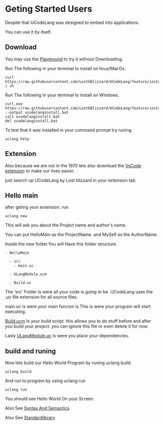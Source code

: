 # Geting Started Users

Despite that UCodeLang was designed to embed into applications.

You can use it by itself.
## Download
You may use the [Playground](https://lostbblizzard.github.io/UCodeLang/UCodeIDE/UCodeIDE.html) to try it without Downloading.


Run The following in your terminal to install on linux/MacOs.
```
curl https://raw.githubusercontent.com/LostbBlizzard/UCodeLang/feature/install.sh | sh
```

Run The following in your terminal to install on Windows.
```
curl.exe https://raw.githubusercontent.com/LostbBlizzard/UCodeLang/feature/install.bat --output ucodelanginstall.bat
call ucodelanginstall.bat
del ucodelanginstall.bat
```

To test that it was installed in your command prompt try runing.

```
uclang help
```

## Extension
Also because we are not in the 1970 lets also download the [VsCode extension](https://marketplace.visualstudio.com/items?itemName=Lostblizzard.ucode-language) to make our lives easier. 

just search up UCodeLang by Lost blizzard in your extension tab.

## Hello main
after geting your extension. run 
```
uclang new
```
This will ask you about the Project name and author's name.

You can put HelloMain as the ProjectName.
and MySelf as the AuthorName.

Inside the new folder.You will Have this folder structure.
```
- HelloMain
  
  - src
    - main.uc

  - ULangModule.ucm
  
  - Build.uc

```

The 'src' Folder is were all your code is going to be.
UCodeLang uses the .uc file extension for all source files.


main.uc is were your main funcion is.This is were your program will start executing.

[Build.ucm](./Users/BuildScript.md) Is your build script. this allows you to do stuff before and after you build your project. you can ignore this file or even delete it for now.

Lasly [ULangModule.uc](./Users/ULangModule.md) Is were you place your dependencies.

## build and runing

Now lets build our Hello World Program 
by runing uclang build.

```
uclang build
```
And run to program by using uclang run
```
uclang run
```
You should see Hello World On your Screen.


Also See [Syntax And Semantics](./SyntaxAndSemantics.md)

Also See [Standardlibrary](./Standardlibrary.md)